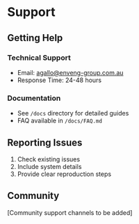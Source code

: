 # Support

## Getting Help

### Technical Support

- Email: <agallo@enveng-group.com.au>
- Response Time: 24-48 hours

### Documentation

- See `/docs` directory for detailed guides
- FAQ available in `/docs/FAQ.md`

## Reporting Issues

1. Check existing issues
2. Include system details
3. Provide clear reproduction steps

## Community

[Community support channels to be added]
